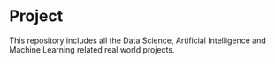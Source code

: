 # Project
This repository includes all the Data Science, Artificial Intelligence and Machine Learning related real world projects. 
